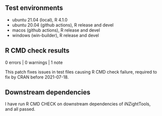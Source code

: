## Test environments
* ubuntu 21.04 (local), R 4.1.0
* ubuntu 20.04 (github actions), R release and devel
* macos (github actions), R release and devel
* windows (win-builder), R release and devel

## R CMD check results

0 errors | 0 warnings | 1 note

This patch fixes issues in test files causing R CMD check failure, required to fix by CRAN before 2021-07-18.

## Downstream dependencies

I have run R CMD CHECK on downstream dependencies of iNZightTools, and all passed.
